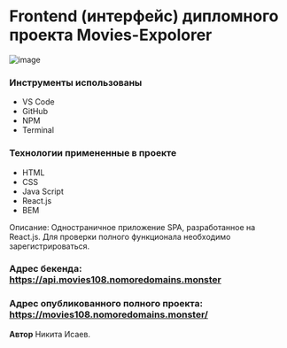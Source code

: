 # Frontend (интерфейс) дипломного проекта Movies-Expolorer
![image](https://user-images.githubusercontent.com/34595724/138551905-0d4a1a96-e334-4f92-8202-aae9617e810f.png)

### Инструменты использованы

* VS Code
* GitHub
* NPM
* Terminal

### Технологии примененные в проекте

* HTML
* CSS
* Java Script
* React.js
* BEM

Описание: Одностраничное приложение SPA, разработанное на React.js. Для проверки полного функционала необходимо зарегистрироваться.

### Адрес бекенда: https://api.movies108.nomoredomains.monster
### Адрес опубликованного полного проекта: https://movies108.nomoredomains.monster/

**Автор**
Никита Исаев.
